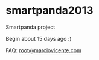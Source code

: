 smartpanda2013
==============
Smartpanda project

Begin about 15 days ago :) 

FAQ: root@marciovicente.com
